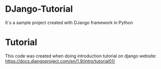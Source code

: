 # DJango-Tutorial
It`s a sample project created with DJango framework in Python

# Tutorial
This code was created when doing introduction tutorial on django website: https://docs.djangoproject.com/en/1.9/intro/tutorial01/
